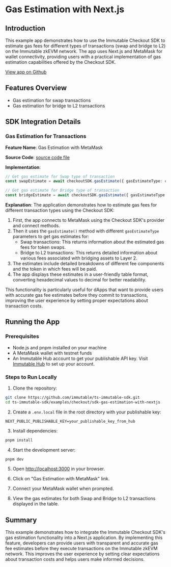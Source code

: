 # Gas Estimation with Next.js

## Introduction
This example app demonstrates how to use the Immutable Checkout SDK to estimate gas fees for different types of transactions (swap and bridge to L2) on the Immutable zkEVM network. The app uses Next.js and MetaMask for wallet connectivity, providing users with a practical implementation of gas estimation capabilities offered by the Checkout SDK.

[View app on Github](https://github.com/immutable/ts-immutable-sdk/tree/main/examples/checkout/sdk-gas-estimation-with-nextjs)

## Features Overview
- Gas estimation for swap transactions
- Gas estimation for bridge to L2 transactions

## SDK Integration Details

### Gas Estimation for Transactions
**Feature Name**: Gas Estimation with MetaMask

**Source Code**: [source code file](https://github.com/immutable/ts-immutable-sdk/blob/main/examples/checkout/sdk-gas-estimation-with-nextjs/src/app/gas-estimation-with-metamask/page.tsx)

**Implementation**:
```typescript
// Get gas estimate for Swap type of transaction
const swapEstimate = await checkoutSDK.gasEstimate({ gasEstimateType: checkout.GasEstimateType.SWAP });

// Get gas estimate for Bridge type of transaction
const bridgeEstimate = await checkoutSDK.gasEstimate({ gasEstimateType: checkout.GasEstimateType.BRIDGE_TO_L2 });
```

**Explanation**:
The application demonstrates how to estimate gas fees for different transaction types using the Checkout SDK:

1. First, the app connects to MetaMask using the Checkout SDK's provider and connect methods.
2. Then it uses the `gasEstimate()` method with different `gasEstimateType` parameters to get gas estimates for:
   - Swap transactions: This returns information about the estimated gas fees for token swaps.
   - Bridge to L2 transactions: This returns detailed information about various fees associated with bridging assets to Layer 2.
3. The estimates include detailed breakdowns of different fee components and the token in which fees will be paid.
4. The app displays these estimates in a user-friendly table format, converting hexadecimal values to decimal for better readability.

This functionality is particularly useful for dApps that want to provide users with accurate gas fee estimates before they commit to transactions, improving the user experience by setting proper expectations about transaction costs.

## Running the App

### Prerequisites
- Node.js and pnpm installed on your machine
- A MetaMask wallet with testnet funds
- An Immutable Hub account to get your publishable API key. Visit [Immutable Hub](https://hub.immutable.com) to set up your account.

### Steps to Run Locally

1. Clone the repository:
```bash
git clone https://github.com/immutable/ts-immutable-sdk.git
cd ts-immutable-sdk/examples/checkout/sdk-gas-estimation-with-nextjs
```

2. Create a `.env.local` file in the root directory with your publishable key:
```
NEXT_PUBLIC_PUBLISHABLE_KEY=your_publishable_key_from_hub
```

3. Install dependencies:
```bash
pnpm install
```

4. Start the development server:
```bash
pnpm dev
```

5. Open [http://localhost:3000](http://localhost:3000) in your browser.

6. Click on "Gas Estimation with MetaMask" link.

7. Connect your MetaMask wallet when prompted.

8. View the gas estimates for both Swap and Bridge to L2 transactions displayed in the table.

## Summary
This example demonstrates how to integrate the Immutable Checkout SDK's gas estimation functionality into a Next.js application. By implementing this feature, developers can provide users with transparent and accurate gas fee estimates before they execute transactions on the Immutable zkEVM network. This improves the user experience by setting clear expectations about transaction costs and helps users make informed decisions. 